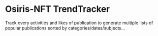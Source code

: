 # Osiris-NFT TrendTracker
Track every activities and likes of publication to generate multiple lists of popular publications sorted by categories/dates/subjects...